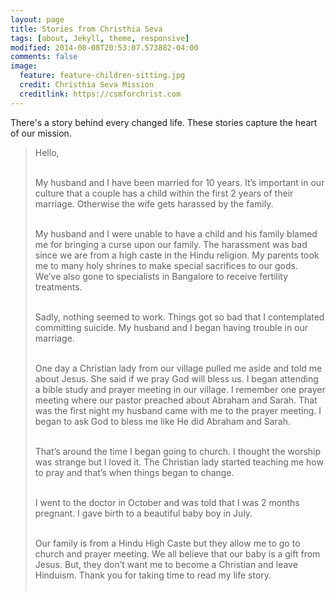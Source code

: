 ```yaml
---
layout: page
title: Stories from Christhia Seva
tags: [about, Jekyll, theme, responsive]
modified: 2014-08-08T20:53:07.573882-04:00
comments: false
image:
  feature: feature-children-sitting.jpg
  credit: Christhia Seva Mission
  creditlink: https://csmforchrist.com
---
```


There's a story behind every changed life.
These stories capture the heart of our mission.

<blockquote>
<p>
Hello,
<br><br>
</p>
<p>
My husband and I have been married for 10 years. It’s important in our culture that a couple has a child within the first 2 years of their marriage. Otherwise the wife gets harassed by the family.
<br><br>
</p>
<p>
My husband and I were unable to have a child and his family blamed me for bringing a curse upon our family. The harassment was bad since we are from a high caste in the Hindu religion.	 My parents took me to many holy shrines to make special sacrifices to our gods. We’ve also gone to specialists in Bangalore to receive fertility treatments.
<br><br>
</p>
<p>
Sadly, nothing seemed to work. Things got so bad that I contemplated committing suicide. My husband and I began having trouble in our marriage.
<br><br>
</p>
<p>
One day a Christian lady from our village pulled me aside and told me about Jesus. She said if we pray God will bless us. I began attending a bible study and prayer meeting in our village. I remember one prayer meeting where our pastor preached about Abraham and Sarah. That was the first night my husband came with me to the prayer meeting. I began to ask God to bless me like He did Abraham and Sarah.
<br><br>
</p>
<p>
That’s around the time I began going to church. I thought the worship was strange but I loved it. The Christian lady started teaching me how to pray and that’s when things began to change.
<br><br>
</p>
<p>
I went to the doctor in October and was told that I was 2 months pregnant.  I gave birth to a beautiful baby boy in July.
<br><br>
</p>
<p>
Our family is from a Hindu High Caste but they allow me to go to church and prayer meeting. We all believe that our baby is a gift from Jesus.  But, they don’t want me to become a Christian and leave Hinduism. Thank you for taking time to read my life story.
<br><br>
</p>
</blockquote>
